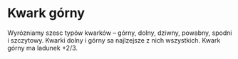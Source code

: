 # Kwark górny

Wyrózniamy szesc typów kwarków – górny, dolny, dziwny, powabny, spodni i
szczytowy. Kwarki dolny i górny sa najlzejsze z nich wszystkich. Kwark górny ma
ladunek +2/3.
